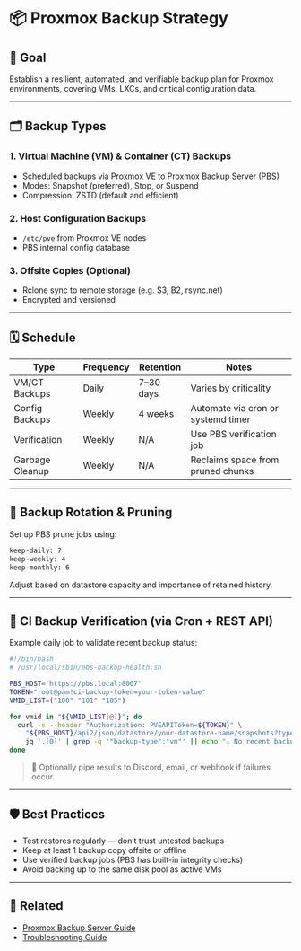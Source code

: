 # 📦 Proxmox Backup Strategy

## 🎯 Goal

Establish a resilient, automated, and verifiable backup plan for Proxmox environments, covering VMs, LXCs, and critical configuration data.

---

## 🗂️ Backup Types

### 1. Virtual Machine (VM) & Container (CT) Backups

- Scheduled backups via Proxmox VE to Proxmox Backup Server (PBS)
- Modes: Snapshot (preferred), Stop, or Suspend
- Compression: ZSTD (default and efficient)

### 2. Host Configuration Backups

- `/etc/pve` from Proxmox VE nodes
- PBS internal config database

### 3. Offsite Copies (Optional)

- Rclone sync to remote storage (e.g. S3, B2, rsync.net)
- Encrypted and versioned

---

## 🗓️ Schedule

| Type            | Frequency | Retention | Notes                              |
| --------------- | --------- | --------- | ---------------------------------- |
| VM/CT Backups   | Daily     | 7–30 days | Varies by criticality              |
| Config Backups  | Weekly    | 4 weeks   | Automate via cron or systemd timer |
| Verification    | Weekly    | N/A       | Use PBS verification job           |
| Garbage Cleanup | Weekly    | N/A       | Reclaims space from pruned chunks  |

---

## 🔁 Backup Rotation & Pruning

Set up PBS prune jobs using:

```bash
keep-daily: 7
keep-weekly: 4
keep-monthly: 6
```

Adjust based on datastore capacity and importance of retained history.

---

## 🧪 CI Backup Verification (via Cron + REST API)

Example daily job to validate recent backup status:

```bash
#!/bin/bash
# /usr/local/sbin/pbs-backup-health.sh

PBS_HOST="https://pbs.local:8007"
TOKEN="root@pam!ci-backup-token=your-token-value"
VMID_LIST=("100" "101" "105")

for vmid in "${VMID_LIST[@]}"; do
  curl -s --header "Authorization: PVEAPIToken=${TOKEN}" \
    "${PBS_HOST}/api2/json/datastore/your-datastore-name/snapshots?type=vm&vmid=${vmid}" |
    jq '.[0]' | grep -q '"backup-type":"vm"' || echo "⚠️ No recent backup for VM ${vmid}"
done
```

> 🧩 Optionally pipe results to Discord, email, or webhook if failures occur.

---

## 🛡️ Best Practices

- Test restores regularly — don’t trust untested backups
- Keep at least 1 backup copy offsite or offline
- Use verified backup jobs (PBS has built-in integrity checks)
- Avoid backing up to the same disk pool as active VMs

---

## 🔗 Related

- [Proxmox Backup Server Guide](./proxmox-backup-server.md)
- [Troubleshooting Guide](./proxmox-backup-server-troubleshooting.md)

